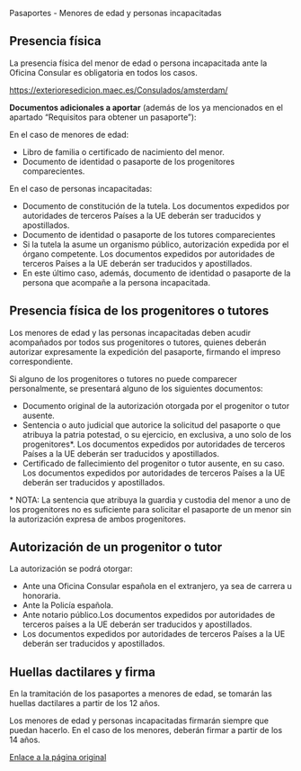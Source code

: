  Pasaportes - Menores de edad y personas incapacitadas

  Presencia física
----------------

  La presencia física del menor de edad o persona incapacitada ante la Oficina Consular es obligatoria en todos los casos. 

 https://exterioresedicion.maec.es/Consulados/amsterdam/

 **Documentos adicionales a aportar** (además de los ya mencionados en el apartado “Requisitos para obtener un pasaporte”):

 En el caso de menores de edad: 

 * Libro de familia o certificado de nacimiento del menor.
* Documento de identidad o pasaporte de los progenitores comparecientes.

 En el caso de personas incapacitadas:

 * Documento de constitución de la tutela. Los documentos expedidos por autoridades de terceros Países a la UE deberán ser traducidos y apostillados.
* Documento de identidad o pasaporte de los tutores comparecientes
* Si la tutela la asume un organismo público, autorización expedida por el órgano competente. Los documentos expedidos por autoridades de terceros Países a la UE deberán ser traducidos y apostillados.
* En este último caso, además, documento de identidad o pasaporte de la persona que acompañe a la persona incapacitada.

 Presencia física de los progenitores o tutores
----------------------------------------------

 Los menores de edad y las personas incapacitadas deben acudir acompañados por todos sus progenitores o tutores, quienes deberán autorizar expresamente la expedición del pasaporte, firmando el impreso correspondiente.

 Si alguno de los progenitores o tutores no puede comparecer personalmente, se presentará alguno de los siguientes documentos:

 * Documento original de la autorización otorgada por el progenitor o tutor ausente.
* Sentencia o auto judicial que autorice la solicitud del pasaporte o que atribuya la patria potestad, o su ejercicio, en exclusiva, a uno solo de los progenitores\*. Los documentos expedidos por autoridades de terceros Países a la UE deberán ser traducidos y apostillados.
* Certificado de fallecimiento del progenitor o tutor ausente, en su caso. Los documentos expedidos por autoridades de terceros Países a la UE deberán ser traducidos y apostillados.

 \* NOTA: La sentencia que atribuya la guardia y custodia del menor a uno de los progenitores no es suficiente para solicitar el pasaporte de un menor sin la autorización expresa de ambos progenitores.

 Autorización de un progenitor o tutor
-------------------------------------

 La autorización se podrá otorgar:

 * Ante una Oficina Consular española en el extranjero, ya sea de carrera u honoraria.
* Ante la Policía española.
* Ante notario público.Los documentos expedidos por autoridades de terceros países a la UE deberán ser traducidos y apostillados.
* Los documentos expedidos por autoridades de terceros Países a la UE deberán ser traducidos y apostillados.

 Huellas dactilares y firma
--------------------------

 En la tramitación de los pasaportes a menores de edad, se tomarán las huellas dactilares a partir de los 12 años.

 Los menores de edad y personas incapacitadas firmarán siempre que puedan hacerlo. En el caso de los menores, deberán firmar a partir de los 14 años.

  [Enlace a la página original](https://www.exteriores.gob.es/Consulados/amsterdam/es/ServiciosConsulares/Paginas/index.aspx?scco=Pa%C3%ADses+Bajos&scd=9&scca=Pasaportes%20y%20otros%20documentos&scs=Pasaportes%20-%20Menores%20de%20edad%20y%20personas%20incapacitadas)